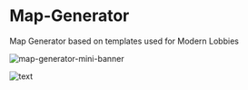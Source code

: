 # Map-Generator
Map Generator based on templates used for Modern Lobbies

![map-generator-mini-banner](https://user-images.githubusercontent.com/34096047/230488012-9603d19f-2a0f-462c-9881-70ab864ea397.png)

![text](https://user-images.githubusercontent.com/34096047/212568939-bf07b2fb-bbea-453c-a1b5-5792aa0fc0ad.PNG)
